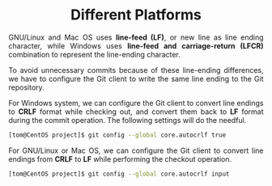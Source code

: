 <div align="justify">

# <div align="center">Different Platforms</div>

GNU/Linux and Mac OS uses __line-feed (LF)__, or new line as line ending character, while Windows uses __line-feed and carriage-return (LFCR)__ combination to represent the line-ending character.

To avoid unnecessary commits because of these line-ending differences, we have to configure the Git client to write the same line ending to the Git repository.

For Windows system, we can configure the Git client to convert line endings to __CRLF__ format while checking out, and convert them back to __LF__ format during the commit operation. The following settings will do the needful.

```bash
[tom@CentOS project]$ git config --global core.autocrlf true
```

For GNU/Linux or Mac OS, we can configure the Git client to convert line endings from __CRLF__ to __LF__ while performing the checkout operation.

```bash
[tom@CentOS project]$ git config --global core.autocrlf input
```

</div>
